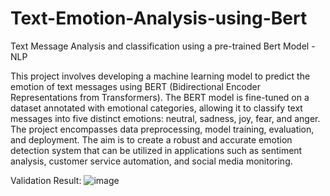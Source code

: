 # Text-Emotion-Analysis-using-Bert
Text Message Analysis and classification using a pre-trained Bert Model - NLP


This project involves developing a machine learning model to predict the emotion of text messages using BERT (Bidirectional Encoder Representations from Transformers). The BERT model is fine-tuned on a dataset annotated with emotional categories, allowing it to classify text messages into five distinct emotions: neutral, sadness, joy, fear, and anger. The project encompasses data preprocessing, model training, evaluation, and deployment. The aim is to create a robust and accurate emotion detection system that can be utilized in applications such as sentiment analysis, customer service automation, and social media monitoring.

Validation Result:
![image](https://github.com/mbk022/Text-Emotion-Analysis-using-Bert/assets/72291169/37f61495-5ea2-4341-acff-05454144fd25)

